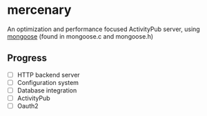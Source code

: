 # mercenary
An optimization and performance focused ActivityPub server, using [mongoose](https://github.com/cesanta/mongoose) (found in mongoose.c and mongoose.h)

## Progress
- [ ] HTTP backend server
- [ ] Configuration system
- [ ] Database integration
- [ ] ActivityPub
- [ ] Oauth2
